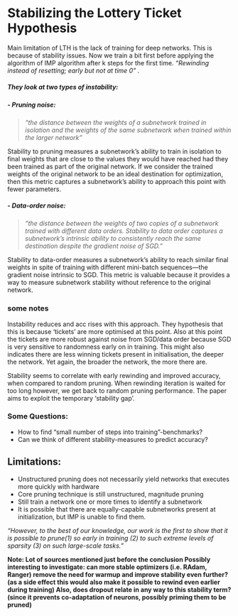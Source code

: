 # Stabilizing the Lottery Ticket Hypothesis

Main limitation of LTH is the lack of training for deep networks. This is because of stability issues. Now we train a bit first before applying the algorithm of IMP algorithm after k steps for the first time. *“Rewinding instead of resetting; early but not at time 0” .*

##### They look at two types of instability:


##### - Pruning noise:
> *“the distance between the weights of a subnetwork trained in isolation and the weights of the same subnetwork when trained within the larger network”*

Stability to pruning measures a subnetwork’s ability to train in isolation to final weights that are close to the values they would have reached had they been trained as part of the original network. If we consider the trained weights of the original network to be an ideal destination for optimization, then this metric captures a subnetwork’s ability to approach this point with fewer parameters. 

##### - Data-order noise:
> *“the distance between the weights of two copies of a subnetwork trained with different data orders. Stability to data order captures a subnetwork’s intrinsic ability to consistently reach the same destination despite the gradient noise of SGD.”*

Stability to data-order measures a subnetwork’s ability to reach similar final weights in spite of training with different mini-batch sequences—the gradient noise intrinsic to SGD. This metric is valuable because it provides a way to measure subnetwork stability without reference to the original network.

### some notes

Instability reduces and acc rises with this approach. They hypothesis that this is because ‘tickets’ are more optimised at this point. Also at this point the tickets are more robust against noise from SGD/data order because SGD is very sensitive to randomness early on in training. This might also indicates there are less winning tickets present in initialisation, the deeper the network. Yet again, the broader the network, the more there are.  

Stability seems to correlate with early rewinding and improved accuracy, when compared to random pruning. When rewinding iteration is waited for too long however, we get back to random pruning performance. The paper aims to exploit the temporary ‘stability gap’. 

### Some Questions:


- How to find “small number of steps into training”-benchmarks?
- Can we think of different stability-measures to predict accuracy?


## Limitations:

- Unstructured pruning does not necessarily yield networks that executes more quickly with hardware
- Core pruning technique is still unstructured, magnitude pruning
- Still train a network one or more times to identify a subnetwork
- It is possible that there are equally-capable subnetworks present at initialization, but IMP is unable to find them.


*“However, to the best of our knowledge, our work is the first to show that it is possible to prune(1) so early in training (2) to such extreme levels of sparsity (3) on such large-scale tasks.”*


**Note: Lot of sources mentioned just before the conclusion
Possibly interesting to investigate: can more stable optimizers (i.e. RAdam, Ranger) remove the need for warmup and improve stability even further? (as a side effect this would also make it possible to rewind even earlier during training) Also, does dropout relate in any way to this stability term? (since it prevents co-adaptation of neurons, possibly priming them to be pruned)**
